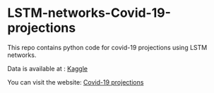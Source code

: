 # LSTM-networks-Covid-19-projections
This repo contains python code for covid-19 projections using LSTM networks.

Data is available at : [Kaggle](https://www.kaggle.com/amineandam/morocco-nationalregionalprovincial-covid-data)

You can visit the website: [Covid-19 projections](https://amineandam04.github.io/Morocco-COVID-19-projections/)
